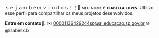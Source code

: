 ｓｅｊａｍ ｂｅｍ ｖｉｎｄｏｓ！！🐝
ᴍᴇᴜ ɴᴏᴍᴇ é **ɪꜱᴀʙᴇʟʟᴀ ʟᴏᴘᴇꜱ**.
Ultilizo esse perfil para compartilhar os meus projetos desenvolvidos.


**Entre  em  contato🌼:**
✉️ 00001136429244sp@al.educacao.sp.gov.br
🌐 @isabellx.lx
